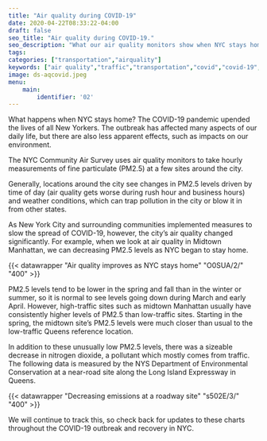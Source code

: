 ```yaml
---
title: "Air quality during COVID-19"
date: 2020-04-22T08:33:22-04:00
draft: false
seo_title: "Air quality during COVID-19."
seo_description: "What our air quality monitors show when NYC stays home."
tags: 
categories: ["transportation","airquality"]
keywords: ["air quality","traffic","transportation","covid","covid-19","coronavirus","air pollution", "lungs","breathing"]
image: ds-aqcovid.jpeg
menu:
    main:
        identifier: '02'
---
```


What happens when NYC stays home? The COVID-19 pandemic upended the lives of all New Yorkers. The outbreak has affected many aspects of our daily life, but there are also less apparent effects, such as impacts on our environment.

The NYC Community Air Survey uses air quality monitors to take hourly measurements of fine particulate (PM2.5) at a few sites around the city.

Generally, locations around the city see changes in PM2.5 levels driven by time of day (air quality gets worse during rush hour and business hours) and weather conditions, which can trap pollution in the city or blow it in from other states.

As New York City and surrounding communities implemented measures to slow the spread of COVID-19, however, the city’s air quality changed significantly. For example, when we look at air quality in Midtown Manhattan, we can decreasing PM2.5 levels as NYC began to stay home.

{{< datawrapper "Air quality improves as NYC stays home" "O0SUA/2/" "400" >}}

PM2.5 levels tend to be lower in the spring and fall than in the winter or summer, so it is normal to see levels going down during March and early April. However, high-traffic sites such as midtown Manhattan usually have consistently higher levels of PM2.5 than low-traffic sites. Starting in the spring, the midtown site’s PM2.5 levels were much closer than usual to the low-traffic Queens reference location.

In addition to these unusually low PM2.5 levels, there was a sizeable decrease in nitrogen dioxide, a pollutant which mostly comes from traffic. The following data is measured by the NYS Department of Environmental Conservation at a near-road site along the Long Island Expressway in Queens.

{{< datawrapper "Decreasing emissions at a roadway site" "s502E/3/" "400" >}}

We will continue to track this, so check back for updates to these charts throughout the COVID-19 outbreak and recovery in NYC.

